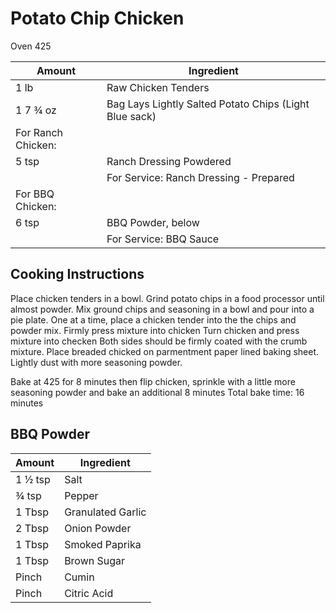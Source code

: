 # Potato Chip Chicken

Oven 425

|Amount|Ingredient|
|----|----|
1 lb | Raw Chicken Tenders
1 7 ¾ oz | Bag Lays Lightly Salted Potato Chips (Light Blue sack)
For Ranch Chicken:|
5 tsp | Ranch Dressing Powdered
|| For Service: Ranch Dressing - Prepared
For BBQ Chicken:|
6 tsp | BBQ Powder, below
|| For Service: BBQ Sauce

## Cooking Instructions
Place chicken tenders in a bowl.
Grind potato chips in a food processor until almost powder.
Mix ground chips and seasoning in a bowl and pour into a pie plate.
One at a time, place a chicken tender into the the chips and powder mix.
Firmly press mixture into chicken
Turn chicken and press mixture into checken
Both sides should be firmly coated with the crumb mixture.
Place breaded chicked on parmentment paper lined baking sheet.
Lightly dust with more seasoning powder.

Bake at 425 for 8 minutes then flip chicken, sprinkle with a little more seasoning powder and bake an additional 8 minutes
Total bake time: 16 minutes


## BBQ Powder
|Amount|Ingredient|
|----|----|
1 ½ tsp | Salt
¾ tsp | Pepper
1 Tbsp | Granulated Garlic
2 Tbsp | Onion Powder
1 Tbsp | Smoked Paprika
1 Tbsp | Brown Sugar
Pinch | Cumin
Pinch | Citric Acid